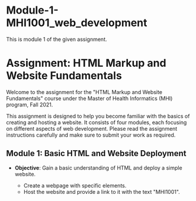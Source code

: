 # Module-1-MHI1001_web_development
This is module 1 of the given assignment.


# Assignment: HTML Markup and Website Fundamentals

Welcome to the assignment for the "HTML Markup and Website Fundamentals" course under the Master of Health Informatics (MHI) program, Fall 2021.

This assignment is designed to help you become familiar with the basics of creating and hosting a website. It consists of four modules, each focusing on different aspects of web development. Please read the assignment instructions carefully and make sure to submit your work as required.

## Module 1: Basic HTML and Website Deployment

- **Objective**: Gain a basic understanding of HTML and deploy a simple website.

  - Create a webpage with specific elements.
  - Host the website and provide a link to it with the text "MHI1001".
